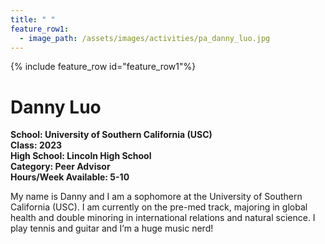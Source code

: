 ```yaml
---
title: " "
feature_row1:
  - image_path: /assets/images/activities/pa_danny_luo.jpg
---
```


{% include feature_row id="feature_row1"%}

# Danny Luo

**School: University of Southern California (USC)**  
**Class: 2023**  
**High School: Lincoln High School**  
**Category: Peer Advisor**  
**Hours/Week Available: 5-10**  

My name is Danny and I am a sophomore at the University of Southern California (USC). I am currently on the pre-med track, majoring in global health and double minoring in international relations and natural science. I play tennis and guitar and I’m a huge music nerd!
